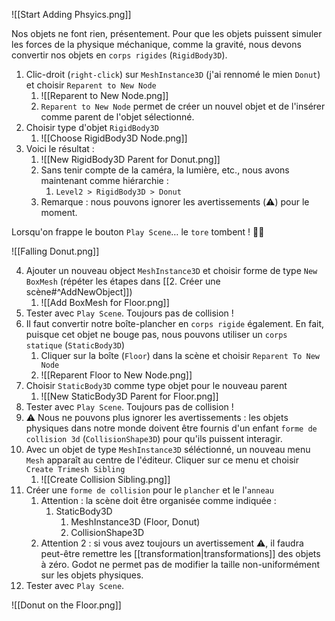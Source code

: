 ![[Start Adding Phsyics.png]]

Nos objets ne font rien, présentement. Pour que les objets puissent simuler les forces de la physique méchanique, comme la gravité, nous devons convertir nos objets en `corps rigides` (`RigidBody3D`).

1. Clic-droit (`right-click`) sur `MeshInstance3D` (j'ai rennomé le mien `Donut`) et choisir `Reparent to New Node`
	1. ![[Reparent to New Node.png]]
	2. `Reparent to New Node` permet de créer un nouvel objet et de l'insérer comme parent de l'objet sélectionné.
2. Choisir type d'objet `RigidBody3D`
	1. ![[Choose RigidBody3D Node.png]]
3. Voici le résultat :
	1. ![[New RigidBody3D Parent for Donut.png]]
	2. Sans tenir compte de la caméra, la lumière, etc., nous avons maintenant comme hiérarchie :
		1. `Level2 > RigidBody3D > Donut`
	3. Remarque : nous pouvons ignorer les avertissements (⚠️) pour le moment.

Lorsqu'on frappe le bouton `Play Scene`…  le `tore` tombent ! 🌳🍎

![[Falling Donut.png]]

4. Ajouter un nouveau object `MeshInstance3D` et choisir forme de type `New BoxMesh` (répéter les étapes dans [[2. Créer une scène#^AddNewObject]])
	1. ![[Add BoxMesh for Floor.png]]
5. Tester avec `Play Scene`. Toujours pas de collision !
6. Il faut convertir notre boîte-plancher en `corps rigide` également. En fait, puisque cet objet ne bouge pas, nous pouvons utiliser un `corps statique` (`StaticBody3D`)
	1. Cliquer sur la boîte (`Floor`) dans la scène et choisir `Reparent To New Node`
	2. ![[Reparent Floor to New Node.png]]
7. Choisir `StaticBody3D` comme type objet pour le nouveau parent
	1. ![[New StaticBody3D Parent for Floor.png]]
8. Tester avec `Play Scene`. Toujours pas de collision !
9. ⚠️ Nous ne pouvons plus ignorer les avertissements : les objets physiques dans notre monde doivent être fournis d'un enfant `forme de collision 3d` (`CollisionShape3D`) pour qu'ils puissent interagir.
10. Avec un objet de type `MeshInstance3D` séléctionné, un nouveau menu `Mesh` apparaît au centre de l'éditeur. Cliquer sur ce menu et choisir `Create Trimesh Sibling`
	1. ![[Create Collision Sibling.png]]
11. Créer une `forme de collision` pour le `plancher` et le l'`anneau`
	1. Attention : la scène doit être organisée comme indiquée :
		1. StaticBody3D
			1. MeshInstance3D (Floor, Donut)
			2. CollisionShape3D
	2. Attention 2 : si vous avez toujours un avertissement ⚠️, il faudra peut-être remettre les [[transformation|transformations]] des objets à zéro. Godot ne permet pas de modifier la taille non-uniformément sur les objets physiques.
12. Tester avec `Play Scene`. 

![[Donut on the Floor.png]]

